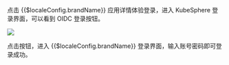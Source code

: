 <IntegrationDetailCard title="体验登录">

点击 {{$localeConfig.brandName}} 应用详情体验登录，进入 KubeSphere 登录界面，可以看到 OIDC 登录按钮。

![](~@imagesZhCn/integration/kube-sphere/3-1.png)

点击按钮，进入 {{$localeConfig.brandName}} 登录界面，输入账号密码即可登录成功。

</IntegrationDetailCard>
